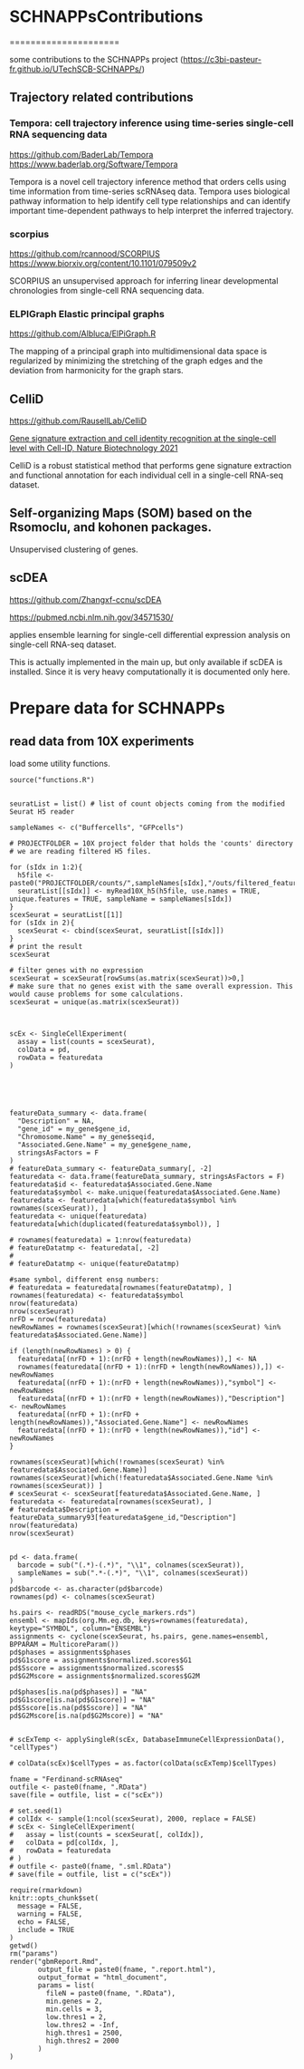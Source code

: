 # SCHNAPPsContributions #

=====================

some contributions to the SCHNAPPs project (https://c3bi-pasteur-fr.github.io/UTechSCB-SCHNAPPs/)

## Trajectory related contributions

### Tempora: cell trajectory inference using time-series single-cell RNA sequencing data

https://github.com/BaderLab/Tempora
https://www.baderlab.org/Software/Tempora

Tempora is a novel cell trajectory inference method that orders cells using time information from time-series scRNAseq data. Tempora uses biological pathway information to help identify cell type relationships and can identify important time-dependent pathways to help interpret the inferred trajectory.

### scorpius

https://github.com/rcannood/SCORPIUS
https://www.biorxiv.org/content/10.1101/079509v2

SCORPIUS an unsupervised approach for inferring linear developmental chronologies from single-cell RNA sequencing data. 

### ELPIGraph Elastic principal graphs

https://github.com/Albluca/ElPiGraph.R

The mapping of a principal graph into multidimensional data space is regularized by minimizing the stretching of the graph edges and the deviation from harmonicity for the graph stars.


## CelliD

https://github.com/RausellLab/CelliD

[Gene signature extraction and cell identity recognition at the single-cell level with Cell-ID, Nature Biotechnology 2021](https://rdcu.be/cjFWE)

CelliD is a robust statistical method that performs gene signature extraction and functional annotation for each individual cell in a single-cell RNA-seq dataset.

## Self-organizing Maps (SOM) based on the Rsomoclu, and kohonen packages.

Unsupervised clustering of genes.


## scDEA 

https://github.com/Zhangxf-ccnu/scDEA

https://pubmed.ncbi.nlm.nih.gov/34571530/

applies ensemble learning for single-cell differential expression analysis on single-cell RNA-seq dataset.

This is actually implemented in the main up, but only available if scDEA is installed. Since it is very heavy computationally it is documented only here.

# Prepare data for SCHNAPPs

## read data from 10X experiments

load some utility functions. 

```{R}
source("functions.R")


seuratList = list() # list of count objects coming from the modified Seurat H5 reader

sampleNames <- c("Buffercells", "GFPcells")

# PROJECTFOLDER = 10X project folder that holds the 'counts' directory
# we are reading filtered H5 files.

for (sIdx in 1:2){
  h5file <- paste0("PROJECTFOLDER/counts/",sampleNames[sIdx],"/outs/filtered_feature_bc_matrix.h5")
  seuratList[[sIdx]] <- myRead10X_h5(h5file, use.names = TRUE, unique.features = TRUE, sampleName = sampleNames[sIdx])
}
scexSeurat = seuratList[[1]]
for (sIdx in 2){
  scexSeurat <- cbind(scexSeurat, seuratList[[sIdx]])
}
# print the result
scexSeurat

# filter genes with no expression
scexSeurat = scexSeurat[rowSums(as.matrix(scexSeurat))>0,]
# make sure that no genes exist with the same overall expression. This would cause problems for some calculations.
scexSeurat = unique(as.matrix(scexSeurat))



scEx <- SingleCellExperiment(
  assay = list(counts = scexSeurat),
  colData = pd,
  rowData = featuredata
)





featureData_summary <- data.frame(
  "Description" = NA,
  "gene_id" = my_gene$gene_id,
  "Chromosome.Name" = my_gene$seqid,
  "Associated.Gene.Name" = my_gene$gene_name,
  stringsAsFactors = F
)
# featureData_summary <- featureData_summary[, -2]
featuredata <- data.frame(featureData_summary, stringsAsFactors = F)
featuredata$id <- featuredata$Associated.Gene.Name
featuredata$symbol <- make.unique(featuredata$Associated.Gene.Name)
featuredata <- featuredata[which(featuredata$symbol %in% rownames(scexSeurat)), ]
featuredata <- unique(featuredata)
featuredata[which(duplicated(featuredata$symbol)), ]

# rownames(featuredata) = 1:nrow(featuredata)
# featureDatatmp <- featuredata[, -2]
# 
# featureDatatmp <- unique(featureDatatmp)

#same symbol, different ensg numbers:
# featuredata = featuredata[rownames(featureDatatmp), ]
rownames(featuredata) <- featuredata$symbol
nrow(featuredata)
nrow(scexSeurat)
nrFD = nrow(featuredata)
newRowNames = rownames(scexSeurat)[which(!rownames(scexSeurat) %in% featuredata$Associated.Gene.Name)]

if (length(newRowNames) > 0) {
  featuredata[(nrFD + 1):(nrFD + length(newRowNames)),] <- NA
  rownames(featuredata[(nrFD + 1):(nrFD + length(newRowNames)),]) <- newRowNames
  featuredata[(nrFD + 1):(nrFD + length(newRowNames)),"symbol"] <- newRowNames
  featuredata[(nrFD + 1):(nrFD + length(newRowNames)),"Description"] <- newRowNames
  featuredata[(nrFD + 1):(nrFD + length(newRowNames)),"Associated.Gene.Name"] <- newRowNames
  featuredata[(nrFD + 1):(nrFD + length(newRowNames)),"id"] <- newRowNames
}

rownames(scexSeurat)[which(!rownames(scexSeurat) %in% featuredata$Associated.Gene.Name)]
rownames(scexSeurat)[which(!featuredata$Associated.Gene.Name %in% rownames(scexSeurat)) ]
# scexSeurat <- scexSeurat[featuredata$Associated.Gene.Name, ]
featuredata <- featuredata[rownames(scexSeurat), ]
# featuredata$Description = featureData_summary93[featuredata$gene_id,"Description"]
nrow(featuredata)
nrow(scexSeurat)


pd <- data.frame(
  barcode = sub("(.*)-(.*)", "\\1", colnames(scexSeurat)),
  sampleNames = sub(".*-(.*)", "\\1", colnames(scexSeurat))
)
pd$barcode <- as.character(pd$barcode)
rownames(pd) <- colnames(scexSeurat)

hs.pairs <- readRDS("mouse_cycle_markers.rds")
ensembl <- mapIds(org.Mm.eg.db, keys=rownames(featuredata), keytype="SYMBOL", column="ENSEMBL")
assignments <- cyclone(scexSeurat, hs.pairs, gene.names=ensembl, BPPARAM = MulticoreParam())
pd$phases = assignments$phases
pd$G1score = assignments$normalized.scores$G1
pd$Sscore = assignments$normalized.scores$S
pd$G2Mscore = assignments$normalized.scores$G2M

pd$phases[is.na(pd$phases)] = "NA"
pd$G1score[is.na(pd$G1score)] = "NA"
pd$Sscore[is.na(pd$Sscore)] = "NA"
pd$G2Mscore[is.na(pd$G2Mscore)] = "NA"


# scExTemp <- applySingleR(scEx, DatabaseImmuneCellExpressionData(), "cellTypes")

# colData(scEx)$cellTypes = as.factor(colData(scExTemp)$cellTypes)

fname = "Ferdinand-scRNAseq"
outfile <- paste0(fname, ".RData")
save(file = outfile, list = c("scEx"))

# set.seed(1)
# colIdx <- sample(1:ncol(scexSeurat), 2000, replace = FALSE)
# scEx <- SingleCellExperiment(
#   assay = list(counts = scexSeurat[, colIdx]),
#   colData = pd[colIdx, ],
#   rowData = featuredata
# )
# outfile <- paste0(fname, ".sml.RData")
# save(file = outfile, list = c("scEx"))

require(rmarkdown)
knitr::opts_chunk$set(
  message = FALSE,
  warning = FALSE,
  echo = FALSE,
  include = TRUE
)
getwd()
rm("params")
render("gbmReport.Rmd",
       output_file = paste0(fname, ".report.html"),
       output_format = "html_document",
       params = list(
         fileN = paste0(fname, ".RData"),
         min.genes = 2,
         min.cells = 3,
         low.thres1 = 2,
         low.thres2 = -Inf,
         high.thres1 = 2500,
         high.thres2 = 2000
       )
)

```
